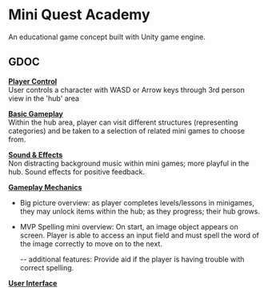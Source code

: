 # Mini Quest Academy

An educational game concept built with Unity game engine.

## GDOC

<b><u>Player Control</u></b><br>
User controls a character with WASD or Arrow keys through 3rd person view in the 'hub' area


<b><u>Basic Gameplay</u></b><br>
Within the hub area, player can visit different structures (representing categories) and be taken to a selection of related mini games to choose from.

<b><u>Sound & Effects</u></b><br>
Non distracting background music within mini games; more playful in the hub. Sound effects for positive feedback. 

<b><u>Gameplay Mechanics</u></b><br>

- Big picture overview: as player completes levels/lessons in minigames, they may unlock items within the hub; as they progress; their hub grows. 

- MVP Spelling mini overview: On start, an image object appears on screen. Player is able to access an input field and must spell the word of the image correctly to move on to the next.

	-- additional features: Provide aid if the player is having trouble with correct spelling.

<b><u>User Interface</u></b><br>